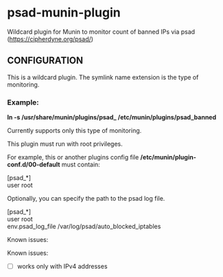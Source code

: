 # psad-munin-plugin
Wildcard plugin for Munin to monitor count of banned IPs via psad (https://cipherdyne.org/psad/)

## CONFIGURATION

This is a wildcard plugin.  The symlink name extension is the type of monitoring.

### Example:

 **ln -s /usr/share/munin/plugins/psad_ /etc/munin/plugins/psad_banned**

 Currently supports only this type of monitoring.

 This plugin must run with root privileges.

 For example, this or another plugins config file **/etc/munin/plugin-conf.d/00-default** must contain:

[psad_\*]<br/>
user root


Optionally, you can specify the path to the psad log file.

 [psad_*] <br/>
 user root <br/>
 env.psad_log_file /var/log/psad/auto_blocked_iptables


Known issues:

Known issues:
- [ ] works only with IPv4 addresses